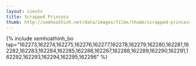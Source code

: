 ```yaml
---
layout: sieutv
title: Scrapped Princess
thumb: http://xemhoathinh.net/data/images/films/thumb/scrapped-princess-scrapped-princess-2012.jpg
---
```

{% include xemhoathinh_bo tap="162273,162274,162275,162276,162277,162278,162279,162280,162281,162282,162283,162284,162285,162286,162287,162288,162289,162290,162291,162292,162293,162294,162295,162296" %} 
